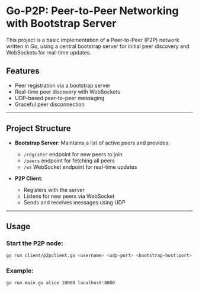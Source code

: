 # Go-P2P: Peer-to-Peer Networking with Bootstrap Server

This project is a basic implementation of a Peer-to-Peer (P2P) network written in Go, using a central bootstrap server for initial peer discovery and WebSockets for real-time updates.

## Features

- Peer registration via a bootstrap server
- Real-time peer discovery with WebSockets
- UDP-based peer-to-peer messaging
- Graceful peer disconnection

---

## Project Structure

- **Bootstrap Server**: Maintains a list of active peers and provides:
  - `/register` endpoint for new peers to join
  - `/peers` endpoint for fetching all peers
  - `/ws` WebSocket endpoint for real-time updates

- **P2P Client**:
  - Registers with the server
  - Listens for new peers via WebSocket
  - Sends and receives messages using UDP

---

## Usage

### Start the P2P node:

```bash
go run client/p2pclient.go <username> <udp-port> <bootstrap-host:port>
```

### Example:
```bash
go run main.go alice 10000 localhost:8080
```